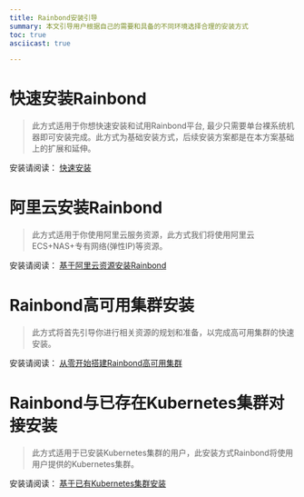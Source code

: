 ```yaml
---
title: Rainbond安装引导
summary: 本文引导用户根据自己的需要和具备的不同环境选择合理的安装方式
toc: true
asciicast: true

---
```


# 快速安装Rainbond

> 此方式适用于你想快速安装和试用Rainbond平台,  最少只需要单台裸系统机器即可安装完成。此方式为基础安装方式，后续安装方案都是在本方案基础上的扩展和延伸。

安装请阅读： [快速安装](./online-installation.html)

# 阿里云安装Rainbond

> 此方式适用于你使用阿里云服务资源，此方式我们将使用阿里云 ECS+NAS+专有网络(弹性IP)等资源。

安装请阅读： [基于阿里云资源安装Rainbond](/docs/v5.0/operation-manual/install/alicloud/install-base-alicloud.html)

# Rainbond高可用集群安装

> 此方式将首先引导你进行相关资源的规划和准备，以完成高可用集群的快速安装。

安装请阅读： [从零开始搭建Rainbond高可用集群](/docs/v5.0/operation-manual/install/HA/install-base-ha.html)

# Rainbond与已存在Kubernetes集群对接安装

> 此方式适用于已安装Kubernetes集群的用户，此安装方式Rainbond将使用用户提供的Kubernetes集群。

安装请阅读： [基于已有Kubernetes集群安装](/docs/v5.0/operation-manual/install/kubernetes/install-base-kubernetes.html)

